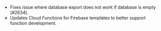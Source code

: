 - Fixes issue where database export does not work if database is empty (#2634).
- Updates Cloud Functions for Firebase templates to better support function development.

